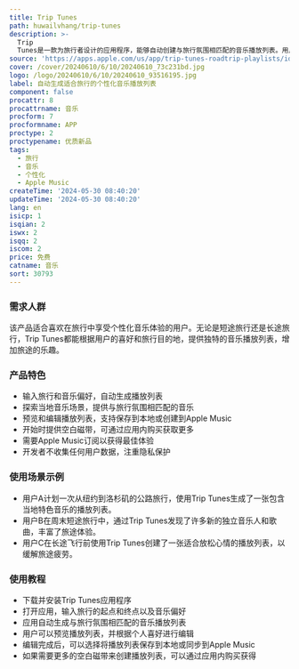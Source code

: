 ```yaml
---
title: Trip Tunes
path: huwailvhang/trip-tunes
description: >-
  Trip
  Tunes是一款为旅行者设计的应用程序，能够自动创建与旅行氛围相匹配的音乐播放列表。用户只需输入旅行的基本信息和音乐偏好，应用程序就会利用算法精心挑选出符合当地音乐场景和旅行风格的曲目。该应用特别适合那些希望在旅途中享受个性化音乐体验的用户。
source: 'https://apps.apple.com/us/app/trip-tunes-roadtrip-playlists/id6467522749'
cover: /cover/20240610/6/10/20240610_73c231bd.jpg
logo: /logo/20240610/6/10/20240610_93516195.jpg
label: 自动生成适合旅行的个性化音乐播放列表
component: false
procattr: 8
procattrname: 音乐
procform: 7
procformname: APP
proctype: 2
proctypename: 优质新品
tags:
  - 旅行
  - 音乐
  - 个性化
  - Apple Music
createTime: '2024-05-30 08:40:20'
updateTime: '2024-05-30 08:40:20'
lang: en
isicp: 1
isqian: 2
iswx: 2
isqq: 2
iscom: 2
price: 免费
catname: 音乐
sort: 30793
---
```




### 需求人群
该产品适合喜欢在旅行中享受个性化音乐体验的用户。无论是短途旅行还是长途旅行，Trip Tunes都能根据用户的喜好和旅行目的地，提供独特的音乐播放列表，增加旅途的乐趣。

### 产品特色
* 输入旅行和音乐偏好，自动生成播放列表
* 探索当地音乐场景，提供与旅行氛围相匹配的音乐
* 预览和编辑播放列表，支持保存到本地或创建到Apple Music
* 开始时提供空白磁带，可通过应用内购买获取更多
* 需要Apple Music订阅以获得最佳体验
* 开发者不收集任何用户数据，注重隐私保护

### 使用场景示例
* 用户A计划一次从纽约到洛杉矶的公路旅行，使用Trip Tunes生成了一张包含当地特色音乐的播放列表。
* 用户B在周末短途旅行中，通过Trip Tunes发现了许多新的独立音乐人和歌曲，丰富了旅途体验。
* 用户C在长途飞行前使用Trip Tunes创建了一张适合放松心情的播放列表，以缓解旅途疲劳。

### 使用教程
* 下载并安装Trip Tunes应用程序
* 打开应用，输入旅行的起点和终点以及音乐偏好
* 应用自动生成与旅行氛围相匹配的音乐播放列表
* 用户可以预览播放列表，并根据个人喜好进行编辑
* 编辑完成后，可以选择将播放列表保存到本地或同步到Apple Music
* 如果需要更多的空白磁带来创建播放列表，可以通过应用内购买获得

  
